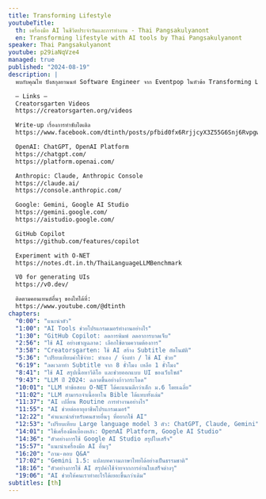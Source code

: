 ```yaml
---
title: Transforming Lifestyle
youtubeTitle:
  th: เครื่องมือ AI ในชีวิตประจำวันและการทำงาน - Thai Pangsakulyanont
  en: Transforming lifestyle with AI tools by Thai Pangsakulyanont
speaker: Thai Pangsakulyanont
youtube: p29iaNqVze4
managed: true
published: "2024-08-19"
description: |
  พบกับคุณไท ปังสกุลยานนท์ Software Engineer จาก Eventpop ในหัวข้อ Transforming Lifestyle ที่จะมาเล่าถึงประสบการณ์การใช้ AI tools ในชีวิตประจำวันและการทำงาน คุณไทจะพาไปดูตัวอย่างการใช้งานจริง ตั้งแต่ GitHub Copilot ที่ช่วยประหยัดเวลาในการเขียนโค้ด ไปจนถึงการใช้ large language model อย่าง Gemini ในการสร้าง subtitle ภาษาไทยที่มีคุณภาพสูง นอกจากนี้ยังมีการแนะนำเครื่องมือและเทคนิคต่างๆ ที่ช่วยให้การทำงานสะดวกและมีประสิทธิภาพมากขึ้น ไม่ว่าคุณจะเป็นนักพัฒนาหรือผู้ที่สนใจการนำ AI มาประยุกต์ใช้ วิดีโอนี้จะช่วยเปิดมุมมองใหม่ๆ และสร้างแรงบันดาลใจในการใช้ AI เพื่อพัฒนาชีวิตและการทำงานของคุณ

  — Links —
  Creatorsgarten Videos
  https://creatorsgarten.org/videos

  Write-up เรื่องการทำซับไตเติล
  https://www.facebook.com/dtinth/posts/pfbid0fx6RrjjcyX3Z55G6Snj6RvpgwFR3f2RTf4iiEcFHWAXeaorm3T1h35FHn1vW8LFEl

  OpenAI: ChatGPT, OpenAI Platform
  https://chatgpt.com/
  https://platform.openai.com/

  Anthropic: Claude, Anthropic Console
  https://claude.ai/
  https://console.anthropic.com/

  Google: Gemini, Google AI Studio
  https://gemini.google.com/
  https://aistudio.google.com/

  GitHub Copilot
  https://github.com/features/copilot

  Experiment with O-NET
  https://notes.dt.in.th/ThaiLanguageLLMBenchmark

  V0 for generating UIs
  https://v0.dev/

  ติดตามคอนเทนต์อื่นๆ ของไทได้ที่:
  https://www.youtube.com/@dtinth
chapters:
  "0:00": "แนะนำตัว"
  "1:00": "AI Tools ช่วยโปรแกรมเมอร์ทำงานอย่างไร"
  "1:30": "GitHub Copilot: ลดการพิมพ์ ลดอาการบาดเจ็บ"
  "2:56": "ใช้ AI อย่างชาญฉลาด: เลือกใช้ตามความต้องการ"
  "3:58": "Creatorsgarten: ใช้ AI สร้าง Subtitle อัตโนมัติ"
  "5:36": "เปรียบเทียบค่าใช้จ่าย: ทำเอง / จ้างทำ / ใช้ AI ช่วย"
  "6:19": "ลดเวลาทำ Subtitle จาก 8 ชั่วโมง เหลือ 1 ชั่วโมง"
  "8:41": "ใช้ AI สรุปเนื้อหาวีดิโอ และช่วยออกแบบ UI ของเว็บไซต์"
  "9:43": "LLM ปี 2024: ฉลาดขึ้นอย่างก้าวกระโดด"
  "10:01": "LLM ทำข้อสอบ O-NET ได้คะแนนดีกว่าเด็ก ม.6 โดยเฉลี่ย"
  "11:02": "LLM สามารถจำเนื้อหาใน Bible ได้แทบทั้งเล่ม"
  "11:37": "AI เปลี่ยน Routine การทำงานอย่างไร"
  "11:55": "AI ช่วยต่ออายุอาชีพโปรแกรมเมอร์"
  "12:22": "คำแนะนำสำหรับคนสายอื่นๆ ที่อยากใช้ AI"
  "12:53": "เปรียบเทียบ Large language model 3 ตัว: ChatGPT, Claude, Gemini"
  "14:01": "ใช้เครื่องมือเบื้องหลัง: OpenAI Platform, Google AI Studio"
  "14:36": "ตัวอย่างการใช้ Google AI Studio สรุปใบเสร็จ"
  "15:57": "แนะนำเครื่องมือ AI อื่นๆ"
  "16:20": "ถาม-ตอบ Q&A"
  "17:02": "Gemini 1.5: แปลบทความภาษาไทยได้อย่างเป็นธรรมชาติ"
  "18:16": "ตัวอย่างการใช้ AI สรุปค่าใช้จ่ายจากการอ่านใบเสร็จต่างๆ"
  "19:06": "AI ช่วยให้คนเราทำอะไรได้เยอะขึ้นกว่าเดิม"
subtitles: [th]
---
```

